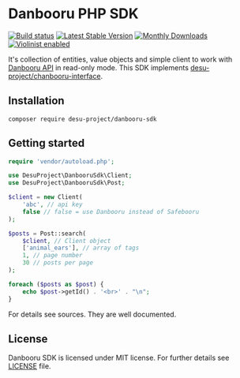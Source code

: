 # Danbooru PHP SDK


[![Build status](https://api.travis-ci.org/desu-project/danbooru-sdk.svg)](https://travis-ci.org/desu-project/danbooru-sdk)
[![Latest Stable Version](https://poser.pugx.org/desu-project/danbooru-sdk/version)](https://packagist.org/packages/desu-project/danbooru-sdk)
[![Monthly Downloads](https://poser.pugx.org/desu-project/danbooru-sdk/d/monthly)](https://packagist.org/packages/desu-project/danbooru-sdk)
[![Violinist enabled](https://img.shields.io/badge/violinist-enabled-brightgreen.svg?maxAge=604800)](https://violinist.io)


It's collection of entities, value objects and simple client to work with [Danbooru API](https://danbooru.donmai.us/wiki_pages/43568) in read-only mode. This SDK implements [desu-project/chanbooru-interface](https://github.com/desu-project/chanbooru-interface).

## Installation

````
composer require desu-project/danbooru-sdk
````

## Getting started

````php
require 'vendor/autoload.php';

use DesuProject\DanbooruSdk\Client;
use DesuProject\DanbooruSdk\Post;

$client = new Client(
    'abc', // api key
    false // false = use Danbooru instead of Safebooru
);

$posts = Post::search(
    $client, // Client object
    ['animal_ears'], // array of tags
    1, // page number
    30 // posts per page
);

foreach ($posts as $post) {
    echo $post->getId() . '<br>' . "\n";
}
````

For details see sources. They are well documented.

## License

Danbooru SDK is licensed under MIT license. For further details see [LICENSE](LICENSE) file.
